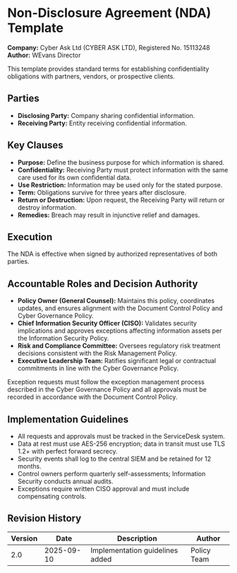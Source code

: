 # Non-Disclosure Agreement (NDA) Template

**Company:** Cyber Ask Ltd (CYBER ASK LTD), Registered No. 15113248  
**Author:** WEvans Director

This template provides standard terms for establishing confidentiality obligations with partners, vendors, or prospective clients.

## Parties

- **Disclosing Party:** Company sharing confidential information.
- **Receiving Party:** Entity receiving confidential information.

## Key Clauses

- **Purpose:** Define the business purpose for which information is shared.
- **Confidentiality:** Receiving Party must protect information with the same care used for its own confidential data.
- **Use Restriction:** Information may be used only for the stated purpose.
- **Term:** Obligations survive for three years after disclosure.
- **Return or Destruction:** Upon request, the Receiving Party will return or destroy information.
- **Remedies:** Breach may result in injunctive relief and damages.

## Execution

The NDA is effective when signed by authorized representatives of both parties.

## Accountable Roles and Decision Authority

- **Policy Owner (General Counsel):** Maintains this policy, coordinates updates, and ensures alignment with the Document Control Policy and Cyber Governance Policy.
- **Chief Information Security Officer (CISO):** Validates security implications and approves exceptions affecting information assets per the Information Security Policy.
- **Risk and Compliance Committee:** Oversees regulatory risk treatment decisions consistent with the Risk Management Policy.
- **Executive Leadership Team:** Ratifies significant legal or contractual commitments in line with the Cyber Governance Policy.

Exception requests must follow the exception management process described in the Cyber Governance Policy and all approvals must be recorded in accordance with the Document Control Policy.


## Implementation Guidelines
- All requests and approvals must be tracked in the ServiceDesk system.
- Data at rest must use AES-256 encryption; data in transit must use TLS 1.2+ with perfect forward secrecy.
- Security events shall log to the central SIEM and be retained for 12 months.
- Control owners perform quarterly self-assessments; Information Security conducts annual audits.
- Exceptions require written CISO approval and must include compensating controls.

## Revision History

| Version | Date | Description | Author |
| ------- | ---------- | ----------------------- | ------ |
| 2.0     | 2025-09-10 | Implementation guidelines added | Policy Team |
